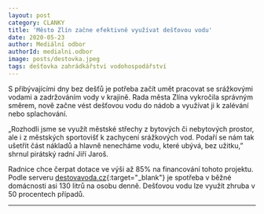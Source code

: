 ```yaml
---
layout: post
category: CLANKY
title: 'Město Zlín začne efektivně využívat dešťovou vodu'
date: 2020-05-23
author: Mediální odbor
authorId: medialni.odbor
image: posts/destovka.jpeg
tags: dešťovka zahrádkářství vodohospodářství 
---
```


S přibývajícími dny bez dešťů je potřeba začít umět pracovat se srážkovými vodami a zadržováním vody v krajině. Rada města Zlína vykročila správným směrem, nově začne vést dešťovou vodu do nádob a využívat ji k zalévání nebo splachování.

„Rozhodli jsme se využít městské střechy z bytových či nebytových prostor, ale i z městských sportovišť k zachycení srážkových vod. Podaří se nám tak ušetřit část nákladů a hlavně nenecháme vodu, které ubývá, bez užitku,” shrnul pirátský radní Jiří Jaroš.

Radnice chce čerpat dotace ve výši až 85% na financování tohoto projektu. Podle serveru [destovavoda.cz](https://www.destovavoda.cz){:target="_blank"} je spotřeba v běžné domácnosti asi 130 litrů na osobu denně. Dešťovou vodu lze využít zhruba v 50 procentech případů.

- - -
